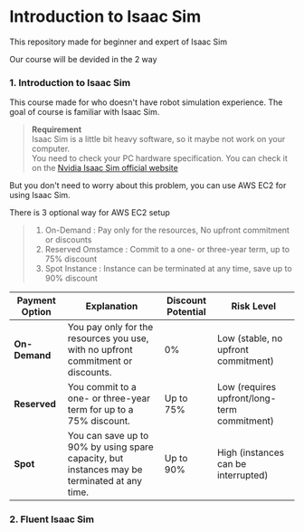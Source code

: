 # Introduction to Isaac Sim

This repository made for beginner and expert of Isaac Sim

Our course will be devided in the 2 way

### 1. Introduction to Isaac Sim

This course made for who doesn't have robot simulation experience.
The goal of course is familiar with Isaac Sim.

>  **Requirement** <br>
>   Isaac Sim is a little bit heavy software, so it maybe not work on your computer. <br> You need to check your PC hardware specification. You can check  it on the [Nvidia Isaac Sim official website](https://docs.omniverse.nvidia.com/isaacsim/latest/installation/requirements.html)

But you don't need to worry about this problem, you can use AWS EC2 for using Isaac Sim.

There is 3 optional way for AWS EC2 setup

> 1. On-Demand : Pay only for the resources, No upfront commitment or discounts
> 2. Reserved Omstamce : Commit to a one- or three-year term, up to 75% discount
> 3. Spot Instance : Instance can be terminated at any time, save up to 90% discount 

| Payment Option | Explanation | Discount Potential | Risk Level                                 |
|----------------|-------------|--------------------|--------------------------------------------|
| **On-Demand**  | You pay only for the resources you use, with no upfront commitment or discounts. | 0%                 | Low (stable, no upfront commitment)       |
| **Reserved**   | You commit to a one- or three-year term for up to a 75% discount.             | Up to 75%          | Low (requires upfront/long-term commitment)|
| **Spot**       | You can save up to 90% by using spare capacity, but instances may be terminated at any time. | Up to 90%          | High (instances can be interrupted)        |


### 2. Fluent Isaac Sim
